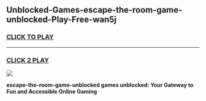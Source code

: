 
## Unblocked-Games-escape-the-room-game-unblocked-Play-Free-wan5j
<h3>
<a href="https://premium76.site?title=escape-the-room-game-unblocked&ref=23A">CLICK TO PLAY</a></h3>
<hr>

<h3>
<a href="https://premium76.site?title=escape-the-room-game-unblocked&ref=23A">CLICK 2 PLAY</a>
  
</h3>

<a href="https://premium76.site?title=escape-the-room-game-unblocked&ref=23A"><img src="https://clearcache.store/games.png"></a>


**escape-the-room-game-unblocked games unblocked: Your Gateway to Fun and Accessible Online Gaming**
